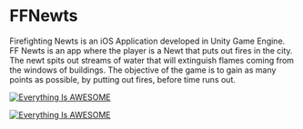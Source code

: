 # FFNewts

Firefighting Newts is an iOS Application developed in Unity Game Engine. FF Newts is an app where the player is a Newt that puts out fires in the city. The newt spits out streams of water that will extinguish flames coming from the windows of buildings. The objective of the game is to gain as many points as possible, by putting out fires, before time runs out.

[![Everything Is AWESOME](https://img.youtube.com/vi/BmdC4YsUbzE&t=17s/0.jpg)](https://www.youtube.com/watch?v=BmdC4YsUbzE&t=17s "Everything Is AWESOME")

[![Everything Is AWESOME](https://img.youtube.com/vi/BmdC4YsUbzE&t=17s/0.jpg)](https://www.youtube.com/watch?v=watch?v=watch?v=BmdC4YsUbzE&t=17s "Everything Is AWESOME")
